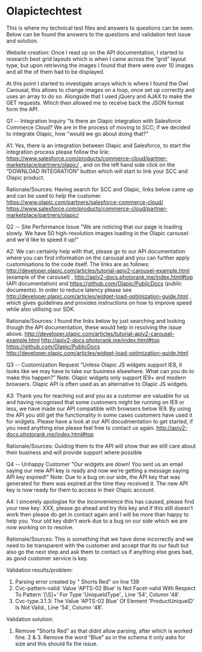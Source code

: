 # Olapictechtest
This is where my technical test files and answers to questions can be seen. Below can be found the answers to the questions and validation test issue and solution.

Website creation:
Once I read up on the API documentation, I started to research best grid layouts which is when I came across the “grid” layout type, but upon retrieving the images I found that there were over 10 images and all the of them had to be displayed.

At this point I started to investigate arrays which is where I found the Owl Carousal, this allows to change images on a loop, once set up correctly and uses an array to do so. Alongside that I used jQuery and AJAX to make the GET requests. Which then allowed me to receive back the JSON format form the API.


Q1 -- Integration Inquiry
"Is there an Olapic integration with Salesforce Commerce Cloud? We are in the process of moving to SCC; if we decided to integrate Olapic, how "would we go about doing that?”

A1: Yes, there is an integration between Olapic and Salesforce, to start the integration process please follow the link: https://www.salesforce.com/products/commerce-cloud/partner-marketplace/partners/olapic/ , and on the left hand side click on the “DOWNLOAD INTEGRATION” button which will start to link your SCC and Olapic product.

Rationale/Sources: Having search for SCC and Olapic, links below came up and can be used to help the customer.
https://www.olapic.com/partners/salesforce-commerce-cloud/ 
https://www.salesforce.com/products/commerce-cloud/partner-marketplace/partners/olapic/ 

Q2 -- Site Performance Issue
"We are noticing that our page is loading slowly. We have 50 high-resolution images loading in the Olapic carousel and we'd like to speed it up!”

A2: We can certainly help with that, please go to our API documentation where you can find information on the carousal and you can further apply customisations to the code itself. The links are as follows: http://developer.olapic.com/articles/tutorial-apiv2-carousel-example.html (example of the carousel) , http://apiv2-docs.photorank.me/index.html#top (API documentation)  and https://github.com/Olapic/PublicDocs (public documents). In order to reduce latency please see http://developer.olapic.com/articles/widget-load-optimization-guide.html , which gives guidelines and provides instructions on how to improve speed while also utilising our SDK.

Rationale/Sources: I found the links below by just searching and looking though the API documentation, these would help in resolving the issue above.
http://developer.olapic.com/articles/tutorial-apiv2-carousel-example.html
http://apiv2-docs.photorank.me/index.html#top
https://github.com/Olapic/PublicDocs
http://developer.olapic.com/articles/widget-load-optimization-guide.html 

Q3 -- Customization Request
“Unless Olapic JS widgets support IE8, it looks like we may have to take our business elsewhere. What can you do to make this happen?”
Note: Olapic widgets only support IE9+ and modern browsers. Olapic API is often used as an alternative to Olapic JS widgets.

A3: Thank you for reaching out and you as a customer are valuable for us and having recognised that some customers might be running on IE9 or less, we have made our API compatible with browsers below IE9. By using the API you still get the functionality in some cases customers have used it for widgets. Please have a look at our API docudmentation to get started, if you need anything else please feel free to contact us again.
http://apiv2-docs.photorank.me/index.html#top

Rationale/Sources: Guiding them to the API will show that we still care about their business and will provide support where possible

Q4 -- Unhappy Customer
"Our widgets are down! You sent us an email saying our new API key is ready and now we're getting a message saying API key expired!”
Note: Due to a bug on our side, the API key that was generated for them was expired at the time they received it. The new API key is now ready for them to access in their Olapic account.

A4: I sincerely apologise for the inconvenience this has caused, please find your new key: XXX, please go ahead and try this key and if this still doesn’t work then please do get in contact again and I will be more than happy to help you. Your old key didn’t work due to a bug on our side which we are now working on to resolve.

Rationale/Sources: This is something that we have done incorrectly and we need to be transparent with the customer and accept that its our fault but also go the next step and ask them to contact us if anything else goes bad, as good customer service is key.

Validation results/problem:
1. Parsing error created by " Shorts Red" on line 139
2.	Cvc-pattern-valid: Value 'APTS-02 Blue' Is Not Facet-valid With Respect To Pattern '[\S]+' For Type 'UniqueIdType'., Line '54', Column '48'.
3.	Cvc-type.3.1.3: The Value 'APTS-02 Blue' Of Element 'ProductUniqueID' Is Not Valid., Line '54', Column '48'.

Validation solution: 
1. Remove "Shorts Red" as that didnt allow parsing, after which is worked fine.
2 & 3. Remove the word “Blue” as in the schema it only asks for size and this should fix the issue.

